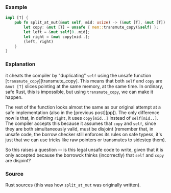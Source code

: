 ### Example

```rust
impl [T] {
    pub fn split_at_mut(&mut self, mid: usize) -> (&mut [T], &mut [T]) {
        let copy: &mut [T] = unsafe { mem::transmute_copy(&self) };
        let left = &mut self[0..mid];
        let right = &mut copy[mid..];
        (left, right)
    }
}
```

### Explanation

it cheats the compiler by "duplicating" `self` using the unsafe
function [`transmute_copy`][transmute_copy]. This means that both
`self` and `copy` are `&mut [T]` slices pointing at the same memory,
at the same time. In ordinary, safe Rust, this is impossible, but
using `transmute_copy`, we can make it happen.

The rest of the function looks almost the same as our original attempt
at a safe implementation (also in the [previous post][pp]). The only
difference now is that, in defining `right`, it uses `copy[mid..]`
instead of `self[mid..]`. The compiler accepts this because it assumes
that `copy` and `self`, since they are both simultaneously valid, must
be disjoint (remember that, in unsafe code, the borrow checker still
enforces its rules on safe typess, it's just that we can use tricks
like raw pointers or transmutes to sidestep them).

So this raises a question -- is this legal unsafe code to write, given
that it is only accepted because the borrowck thinks (incorrectly)
that `self` and `copy` are disjoint?

### Source

Rust sources (this was how `split_at_mut` was originally written).
